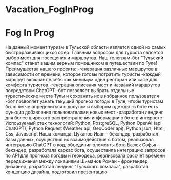 # Vacation_FogInProg
<h1>Fog In Prog</h1>
На данный момент туризм в Тульской области является одной из самых быстроразвивающихся сфер. Главным вопросом для туриста является выбор мест для посещения и маршрутов. 
Наш телеграм-бот "Тульский компас" станет вашим верным помощником в путешествии по Туле!
Преимущества нашего проекта:
-генерация различных маршрутов в зависимости от времени, которое готовы потратить туристы
-каждый маршрут включает в себя как минимум один ресторан или кафе для комфорта туристов
-генерация описания мест и названий маршрутов посредством ChatGPT
-бот позволяет выбрать отдельные туристические места Тулы и сохранить их в избранное пользователя 
-бот позволяет узнать текущий прогноз погоды в Туле, чтобы туристам было легче определиться с досугом и выбором одежды
-в боте есть функция добавления пользователями новых мест
-разработан лендинг для более широкого распространения информации о боте в интернете
Испоьзуемый стек технологий:
Python, PostgreSQL, Python OpenAI (api ChatGPT), Python Request (Weather api, GeoCoder api), Python json, Html, Css, Javascript
Наша команда:
Цуканов Иван - бекэндер, разработал базы данных, осуществил их взаимодействие с ботом, реализовал интеграцию ChatGPT в код, объединил элементы бота
Базюк Софья- бекэндер, разработала каркас бота, осуществила интеграцию запросов по API для прогноза погоды и геокодера, реализовала рассчет времени передвижения между локациями
Шиманов Роман - фронтендер, дизайнер, разработал лендинг "Тульского компаса", разработал концепцию дизайна, подготовил презентацию
